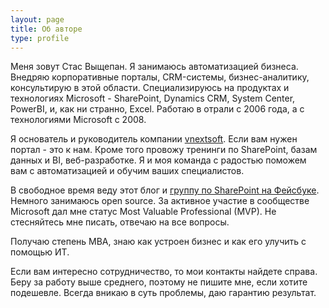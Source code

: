 ```yaml
---
layout: page
title: Об авторе
type: profile
---
```

Меня зовут Стас Выщепан. Я занимаюсь автоматизацией бизнеса. Внедряю корпоративные порталы, CRM-системы, бизнес-аналитику, консультирую в этой области. Специализируюсь на продуктах и технологиях Microsoft - SharePoint, Dynamics CRM,  System Center, PowerBI, и, как ни странно, Excel. Работаю в отрали с 2006 года, а с технологиями Microsoft с 2008.     

Я основатель и руководитель компании [vnextsoft](http://vnextsoft.ru). Если вам нужен портал - это к нам. Кроме того провожу тренинги по SharePoint, базам данных и BI, веб-разработке. Я и моя команда с радостью поможем вам с автоматизацией и обучим ваших специалистов.  

В свободное время веду этот блог и [группу по SharePoint на Фейсбуке](https://www.facebook.com/groups/sharepointrussian). Немного занимаюсь open source. За активное участие в сообществе Microsoft дал мне статус Most Valuable Professional (MVP). Не стесняйтесь мне писать, отвечаю на все вопросы.

Получаю степень MBA, знаю как устроен бизнес и как его улучить с помощью ИТ.

Если вам интересно сотрудничество, то мои контакты найдете справа. Беру за работу выше среднего, поэтому не пишите мне, если хотите подешевле. Всегда вникаю в суть проблемы, даю гарантию результат.